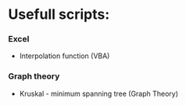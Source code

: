 # Usefull scripts:

### Excel
- Interpolation function (VBA)

### Graph theory
- Kruskal - minimum spanning tree (Graph Theory)
